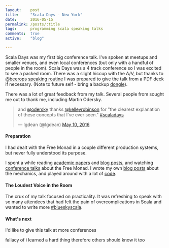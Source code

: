 ```yaml
---
layout:    post
title:     "Scala Days - New York"
date:      2016-05-15
permalink: /posts/:title
tags:      programming scala speaking talks
comments:  true
active:    "blog"

---
```


Scala Days was my first big conference talk. I've spoken at meetups and smaller venues, and even local conferences (but only with a handful of people in the room). Scala Days was a 4 track conference so I was excited to see a packed room. There was a slight hiccup with the A/V, but thanks to [@beerops](https://twitter.com/beerops) [speaking routine](https://beero.ps/2016/04/14/on-a-conference-speaking-routine/) I was prepared to give the talk from a PDF deck if necessary. (Note to future self - bring a backup [dongle](http://www.amazon.com/Moread-DisplayPort-Thunderbolt-Compatible-Adapter/dp/B00XDUIEBQ/ref=sr_1_1?ie=UTF8&qid=1463340443&sr=8-1&keywords=mini+display+port+dongle)).

There was a lot of great feedback from my talk. Several people from sought me out to thank me, including Martin Odersky.

<blockquote class="twitter-tweet" data-lang="en"><p lang="en" dir="ltr">and <a href="https://twitter.com/odersky">@odersky</a> thanks <a href="https://twitter.com/kelleyrobinson">@kelleyrobinson</a> for &quot;the clearest explanation of these concepts that I&#39;ve ever seen.&quot; <a href="https://twitter.com/hashtag/scaladays?src=hash">#scaladays</a></p>&mdash; lgdean (@lgdean) <a href="https://twitter.com/lgdean/status/730114765062836224">May 10, 2016</a></blockquote>
<script async src="//platform.twitter.com/widgets.js" charset="utf-8"></script>

#### Preparation

I had dealt with the Free Monad in a couple different production systems, but never fully understood its purpose.

I spent a while reading [academic papers](http://blog.higher-order.com/assets/trampolines.pdf) and [blog posts](http://eed3si9n.com/learning-scalaz/), and watching [conference talks](https://www.youtube.com/watch?v=T4956GI-6Lw) about the Free Monad. I wrote my own [blog posts](http://blog.krobinson.me/posts/explaining-monads) about the mechanics, and played around with a lot of [code](https://github.com/robinske/monad-examples).



#### The Loudest Voice in the Room

The crux of my talk focused on practicality. It was refreshing to speak with so many attendees that had felt the pain of overcomplications in Scala and wanted to write more [#blueskyscala](https://skillsmatter.com/skillscasts/6483-keynote-scaling-intelligence-moving-ideas-forward).

#### What's next

I'd like to give this talk at more conferences



fallacy of i learned a hard thing therefore others should know it too